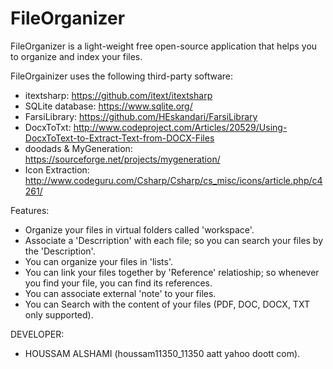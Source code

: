 # FileOrganizer
FileOrganizer is a light-weight free open-source application that helps you to organize and index your files.

FileOrgainizer uses the following third-party software:
- itextsharp: https://github.com/itext/itextsharp
- SQLite database: https://www.sqlite.org/
- FarsiLibrary: https://github.com/HEskandari/FarsiLibrary
- DocxToTxt: http://www.codeproject.com/Articles/20529/Using-DocxToText-to-Extract-Text-from-DOCX-Files
- doodads & MyGeneration: https://sourceforge.net/projects/mygeneration/
- Icon Extraction: http://www.codeguru.com/Csharp/Csharp/cs_misc/icons/article.php/c4261/

Features:
- Organize your files in virtual folders called 'workspace'.
- Associate a 'Descrription' with each file; so you can search your files by the 'Description'.
- You can organize your files in 'lists'.
- You can link your files together by 'Reference' relatioship; so whenever you find your file, you can find its references.
- You can associate external 'note' to your files.
- You can Search with the content of your files (PDF, DOC, DOCX, TXT only supported).
 

DEVELOPER:

- HOUSSAM ALSHAMI (houssam11350_11350 aatt yahoo doott com).
